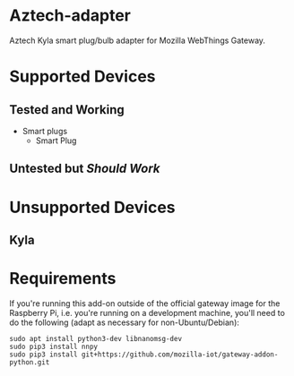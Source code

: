 # Aztech-adapter

Aztech Kyla smart plug/bulb adapter for Mozilla WebThings Gateway.

# Supported Devices

## Tested and Working

* Smart plugs
    * Smart Plug
## Untested but _Should Work_


# Unsupported Devices

## Kyla

# Requirements

If you're running this add-on outside of the official gateway image for the Raspberry Pi, i.e. you're running on a development machine, you'll need to do the following (adapt as necessary for non-Ubuntu/Debian):

```
sudo apt install python3-dev libnanomsg-dev
sudo pip3 install nnpy
sudo pip3 install git+https://github.com/mozilla-iot/gateway-addon-python.git
```
